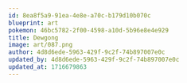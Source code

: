 ```yaml
---
id: 8ea8f5a9-91ea-4e8e-a70c-b179d10b070c
blueprint: art
pokemon: 46bc5782-2f00-4598-a10d-5b96e8e4e929
title: Dewgong
image: art/087.png
author: 4d8d6ede-5963-429f-9c2f-74b897007e0c
updated_by: 4d8d6ede-5963-429f-9c2f-74b897007e0c
updated_at: 1716679863
---
```

